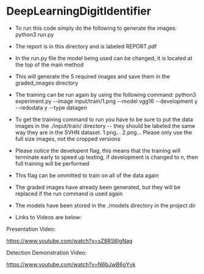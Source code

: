 # DeepLearningDigitIdentifier

- To run this code simply do the following to generate the images:
    python3 run.py
- The report is in this directory and is labeled REPORT.pdf
- In the run.py file the model being used can be changed, it is located at the top of the main method

- This will generate the 5 required images and save them in the graded_images directory
- The training can be run again by using the following command:
    python3 experiment.py --image input/train/1.png --model vgg16 --development y --redodata y --type datagen
- To get the training command to run you have to be sure to put the data images in the ./input/train/ directory -- they should be labeled the same way they are in the SVHN dataset. 1.png... 2.png... Please only use the full size images, not the cropped versions
- Please notice the developent flag, this means that the training will terminate early to speed up testing, if development is changed to n, then full training will be performed 
- This flag can be ommitted to train on all of the data again
- The graded images have already been generated, but they will be replaced if the run command is used again
- The models have been stored in the ./models directory in the project dir
- Links to Videos are below:

Presentation Video:

https://www.youtube.com/watch?v=sZ8RS6IgNag

Detection Demonstration Video:

https://www.youtube.com/watch?v=N6bJwB6gYvk
